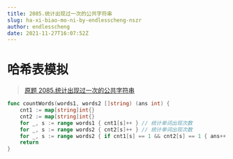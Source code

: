 ```yaml
---
title: 2085.统计出现过一次的公共字符串
slug: ha-xi-biao-mo-ni-by-endlesscheng-nszr
author: endlesscheng
date: 2021-11-27T16:07:52Z
---
```

# 哈希表模拟
 
> [原题 2085.统计出现过一次的公共字符串](https://leetcode.cn/problems/count-common-words-with-one-occurrence)
```go
func countWords(words1, words2 []string) (ans int) {
	cnt1 := map[string]int{}
	cnt2 := map[string]int{}
	for _, s := range words1 { cnt1[s]++ } // 统计单词出现次数
	for _, s := range words2 { cnt2[s]++ } // 统计单词出现次数
	for _, s := range words2 { if cnt1[s] == 1 && cnt2[s] == 1 { ans++ }} // 单词都恰好出现一次
	return
}
```
